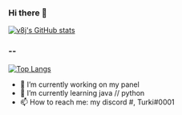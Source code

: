 ### Hi there 👋
[![v8j's GitHub stats](https://github-readme-stats.vercel.app/api?username=v8j&show_icons=true&theme=tokyonight)](https://github.com/v8j?tab=repositories)
### --
[![Top Langs](https://github-readme-stats.vercel.app/api/top-langs/?username=v8j&layout=compact&theme=tokyonight)](https://github.com/v8j?tab=repositories)

- 🔭 I’m currently working on my panel 
- 🌱 I’m currently learning java // python
- 📫 How to reach me: my discord #, Turki#0001
